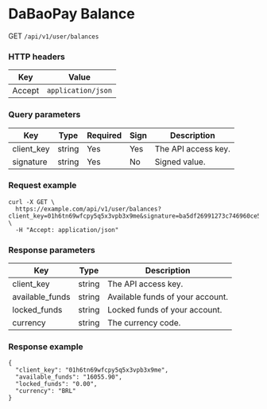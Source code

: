 # DaBaoPay Balance

GET `/api/v1/user/balances`

### HTTP headers <Badge type="tip" text="Header" vertical="top" />

| Key    | Value              |
| ------ | ------------------ |
| Accept | `application/json` |

### Query parameters <Badge type="tip" text="Query" vertical="top" />

| Key        | Type   | Required | Sign | Description         |
|------------|--------|----------|------|---------------------|
| client_key | string | Yes      | Yes  | The API access key. |
| signature  | string | Yes      | No   | Signed value.       |

### Request example

```shell
curl -X GET \
  https://example.com/api/v1/user/balances?client_key=01h6tn69wfcpy5q5x3vpb3x9me&signature=ba5df26991273c746960ce5238c6479e8ca6116381ac46cea96ffd30fafed082 \
  -H "Accept: application/json"
```

### Response parameters

| Key             | Type   | Description                      |
| --------------- | ------ | -------------------------------- |
| client_key      | string | The API access key.              |
| available_funds | string | Available funds of your account. |
| locked_funds    | string | Locked funds of your account.    |
| currency        | string | The currency code.               |

### Response example

```json{3}
{
  "client_key": "01h6tn69wfcpy5q5x3vpb3x9me",
  "available_funds": "16055.90",
  "locked_funds": "0.00",
  "currency": "BRL"
}
```
